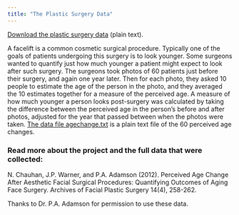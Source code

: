 ```yaml
---
title: "The Plastic Surgery Data"
---
```


[Download the plastic surgery data](../agechange.txt) (plain text).

A facelift is a common cosmetic surgical procedure. Typically one of the goals of patients undergoing this surgery is to look younger. Some surgeons wanted to quantify just how much younger a patient might expect to look after such surgery. The surgeons took photos of 60 patients just before their surgery, and again one year later. Then for each photo, they asked 10 people to estimate the age of the person in the photo, and they averaged the 10 estimates together for a measure of the perceived age. A measure of how much younger a person looks post-surgery was calculated by taking the difference between the perceived age in the person’s before and after photos, adjusted for the year that passed between when the photos were taken. [The data file agechange.txt](../agechange.txt) is a plain text file of the 60 perceived age changes.

### Read more about the project and the full data that were collected:

N. Chauhan, J.P. Warner, and P.A. Adamson (2012). Perceived Age Change After Aesthetic Facial Surgical Procedures: Quantifying Outcomes of Aging Face Surgery. Archives of Facial Plastic Surgery 14(4), 258-262.

Thanks to Dr. P.A. Adamson for permission to use these data.